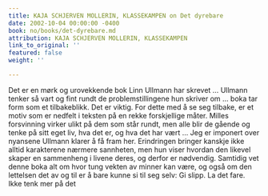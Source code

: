 ```yaml
---
title: KAJA SCHJERVEN MOLLERIN, KLASSEKAMPEN on Det dyrebare
date: 2002-10-04 00:00:00 -0400
book: no/books/det-dyrebare.md
attribution: KAJA SCHJERVEN MOLLERIN, KLASSEKAMPEN
link_to_original: ''
featured: false
weight: ''

---
```

Det er en mørk og urovekkende bok Linn Ullmann har skrevet … Ullmann tenker så vart og fint rundt de problemstillingene hun skriver om … boka tar form som et tilbakeblikk. Det er viktig. For dette med å se seg tilbake, er et motiv som er nedfelt i teksten på en rekke forskjellige måter. Milles forsvinning virker ulikt på dem som står rundt, men alle blir de gående og tenke på sitt eget liv, hva det er, og hva det har vært … Jeg er imponert over nyansene Ullmann klarer å få fram her. Erindringen bringer kanskje ikke alltid karakterene nærmere sannheten, men hun viser hvordan den likevel skaper en sammenheng i livene deres, og derfor er nødvendig. Samtidig vet denne boka alt om hvor tung vekten av minner kan være, og også om den lettelsen det av og til er å bare kunne si til seg selv: Gi slipp. La det fare. Ikke tenk mer på det